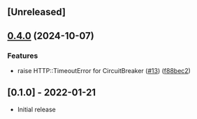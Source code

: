 ## [Unreleased]

## [0.4.0](https://github.com/sequra/factiva-api-client/compare/v0.3.0...v0.4.0) (2024-10-07)


### Features

* raise HTTP::TimeoutError for CircuitBreaker ([#13](https://github.com/sequra/factiva-api-client/issues/13)) ([f88bec2](https://github.com/sequra/factiva-api-client/commit/f88bec29f01085340d29e5748c9782e23c19b3a8))

## [0.1.0] - 2022-01-21

- Initial release
